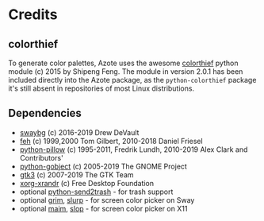 # Credits

## colorthief

To generate color palettes, Azote uses the awesome [colorthief](https://github.com/fengsp/color-thief-py) python 
module (c) 2015 by Shipeng Feng. The module in version 2.0.1 has been included directly into the Azote package, as the 
`python-colorthief` package it's still absent in repositories of most Linux distributions. 

## Dependencies

- [swaybg](https://github.com/swaywm/swaybg) (c) 2016-2019 Drew DeVault
- [feh](https://feh.finalrewind.org) (c) 1999,2000 Tom Gilbert, 2010-2018 Daniel Friesel
- [python-pillow](https://python-pillow.github.io) (c) 1995-2011, Fredrik Lundh, 2010-2019 Alex Clark and Contributors'
- [python-gobject](https://wiki.gnome.org/Projects/PyGObject) (c) 2005-2019 The GNOME Project
- [gtk3](https://www.gtk.org) (c) 2007-2019 The GTK Team
- [xorg-xrandr](https://xorg.freedesktop.org) (c) Free Desktop Foundation
- optional [python-send2trash](https://github.com/hsoft/send2trash) - for trash support
- optional [grim](https://github.com/emersion/grim), [slurp](https://github.com/emersion/slurp) -  for screen color picker on Sway
- optional [maim](https://github.com/naelstrof/maim), [slop](https://github.com/naelstrof/slop) - for screen color picker on X11